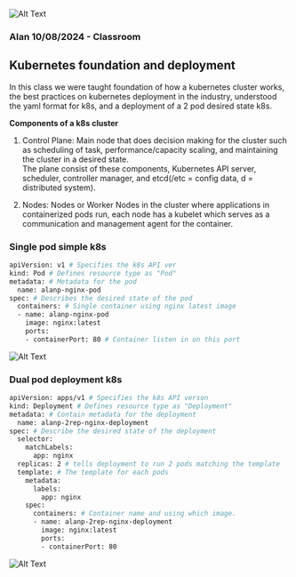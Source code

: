 ![Alt Text](https://github.com/lann87/cloud_infra_eng_ntu_coursework_alanp/blob/main/.misc/ntu_logo.png)
### Alan 10/08/2024 - Classroom  

## Kubernetes foundation and deployment  
In this class we were taught foundation of how a kubernetes cluster works, the best practices on kubernetes deployment in the industry, understood the yaml format for k8s, and a deployment of a 2 pod desired state k8s.  

**Components of a k8s cluster**  
1.  Control Plane: Main node that does decision making for the cluster such as scheduling of task, performance/capacity scaling, and maintaining the cluster in a desired state.  
The plane consist of these components, Kubernetes API server, scheduler, controller manager, and etcd(/etc = config data, d = distributed system).  

2.  Nodes: Nodes or Worker Nodes in the cluster where applications in containerized pods run, each node has a kubelet which serves as a communication and management agent for the container.


### Single pod simple k8s  

```sh
apiVersion: v1 # Specifies the k8s API ver
kind: Pod # Defines resource type as "Pod"
metadata: # Metadata for the pod
  name: alanp-nginx-pod
spec: # Describes the desired state of the pod
  containers: # Single container using nginx latest image
  - name: alanp-nginx-pod
    image: nginx:latest
    ports:
    - containerPort: 80 # Container listen in on this port
```
![Alt Text](https://github.com/lann87/cloud_infra_eng_ntu_coursework_alanp/blob/main/classroom_f2f/k8s_aug10/singlepod_simple_k8s.png)

### Dual pod deployment k8s  

```sh
apiVersion: apps/v1 # Specifies the k8s API verson
kind: Deployment # Defines resource type as "Deployment"
metadata: # Contain metadata for the deployment
  name: alanp-2rep-nginx-deployment
spec: # Describe the desired state of the deployment
  selector: 
    matchLabels:
      app: nginx
  replicas: 2 # tells deployment to run 2 pods matching the template
  template: # The template for each pods
    metadata: 
      labels:
        app: nginx
    spec:
      containers: # Container name and using which image.
      - name: alanp-2rep-nginx-deployment
        image: nginx:latest
        ports:
        - containerPort: 80
```

![Alt Text](https://github.com/lann87/cloud_infra_eng_ntu_coursework_alanp/blob/main/classroom_f2f/k8s_aug10/2pod_deployment_k8s.png)
